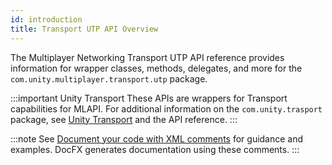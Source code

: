 ```yaml
---
id: introduction
title: Transport UTP API Overview
---
```


The Multiplayer Networking Transport UTP API reference provides information for wrapper classes, methods, delegates, and more for the `com.unity.multiplayer.transport.utp` package.

:::important Unity Transport
These APIs are wrappers for Transport capabilities for MLAPI. For additional information on the `com.unity.trasport` package, see [Unity Transport](/transport/index.md) and the API reference.
:::

:::note
See [Document your code with XML comments](https://docs.microsoft.com/en-us/dotnet/csharp/codedoc) for guidance and examples. DocFX generates documentation using these comments.
:::

